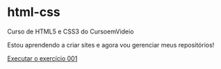 # html-css
 Curso de HTML5 e CSS3 do CursoemVideio

 Estou aprendendo a criar sites e agora vou gerenciar meus repositórios!

<a href="https://viniciussaless.github.io/html-css/exercicios/ex001/index.html">Executar o exercício 001<a>
